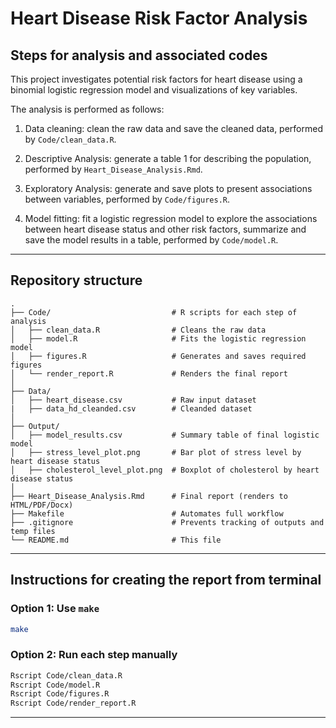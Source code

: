 # Heart Disease Risk Factor Analysis

## Steps for analysis and associated codes

This project investigates potential risk factors for heart disease using a binomial logistic regression model and visualizations of key variables. 

The analysis is performed as follows:

1. Data cleaning: clean the raw data and save the cleaned data, performed by `Code/clean_data.R`.

2. Descriptive Analysis: generate a table 1 for describing the population, performed by `Heart_Disease_Analysis.Rmd`.

3. Exploratory Analysis: generate and save plots to present associations between variables, performed by `Code/figures.R`.

4. Model fitting: fit a logistic regression model to explore the associations between heart disease status and other risk
factors, summarize and save the model results in a table, performed by `Code/model.R`.

---

## Repository structure

```
.
├── Code/                           # R scripts for each step of analysis
│   ├── clean_data.R                # Cleans the raw data
│   ├── model.R                     # Fits the logistic regression model
│   ├── figures.R                   # Generates and saves required figures
│   └── render_report.R             # Renders the final report
│
├── Data/
│   ├── heart_disease.csv           # Raw input dataset 
|   ├── data_hd_cleanded.csv        # Cleanded dataset
│
├── Output/
│   ├── model_results.csv           # Summary table of final logistic model
│   ├── stress_level_plot.png       # Bar plot of stress level by heart disease status
│   ├── cholesterol_level_plot.png  # Boxplot of cholesterol by heart disease status
│
├── Heart_Disease_Analysis.Rmd      # Final report (renders to HTML/PDF/Docx)
├── Makefile                        # Automates full workflow
├── .gitignore                      # Prevents tracking of outputs and temp files
└── README.md                       # This file
```

---

## Instructions for creating the report from terminal

### Option 1: Use `make`

```bash
make
```

### Option 2: Run each step manually

```bash
Rscript Code/clean_data.R
Rscript Code/model.R
Rscript Code/figures.R
Rscript Code/render_report.R
```

---
